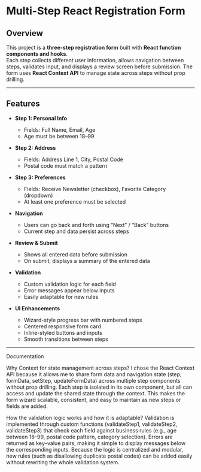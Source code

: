 # Multi-Step React Registration Form

## Overview
This project is a **three-step registration form** built with **React function components and hooks**.  
Each step collects different user information, allows navigation between steps, validates input, and displays a review screen before submission. The form uses **React Context API** to manage state across steps without prop drilling.

---

## Features
- **Step 1: Personal Info**  
  - Fields: Full Name, Email, Age  
  - Age must be between 18–99  

- **Step 2: Address**  
  - Fields: Address Line 1, City, Postal Code  
  - Postal code must match a pattern  

- **Step 3: Preferences**  
  - Fields: Receive Newsletter (checkbox), Favorite Category (dropdown)  
  - At least one preference must be selected  

- **Navigation**  
  - Users can go back and forth using “Next” / “Back” buttons  
  - Current step and data persist across steps  

- **Review & Submit**  
  - Shows all entered data before submission  
  - On submit, displays a summary of the entered data  

- **Validation**  
  - Custom validation logic for each field  
  - Error messages appear below inputs  
  - Easily adaptable for new rules  

- **UI Enhancements**  
  - Wizard-style progress bar with numbered steps  
  - Centered responsive form card  
  - Inline-styled buttons and inputs  
  - Smooth transitions between steps  

---
Documentation

Why Context for state management across steps?
I chose the React Context API because it allows me to share form data and navigation state (step, formData, setStep, updateFormData) across multiple step components without prop drilling. Each step is isolated in its own component, but all can access and update the shared state through the context. This makes the form wizard scalable, consistent, and easy to maintain as new steps or fields are added.

How the validation logic works and how it is adaptable?
Validation is implemented through custom functions (validateStep1, validateStep2, validateStep3) that check each field against business rules (e.g., age between 18–99, postal code pattern, category selection). Errors are returned as key–value pairs, making it simple to display messages below the corresponding inputs. Because the logic is centralized and modular, new rules (such as disallowing duplicate postal codes) can be added easily without rewriting the whole validation system.
